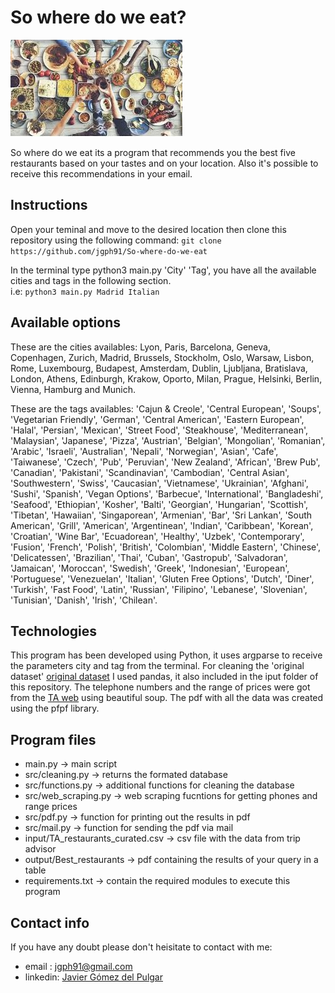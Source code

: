 # So where do we eat?

<a href="https://github.com/jgph91"><img align:center src="./input/food.jpeg" title="Food variety" alt="Food variety"></a>
<!-- [![Best restaurants](./input/food.jpeg)](https://github.com/jgph91) -->

So where do we eat its a program that recommends you the best five restaurants based on your tastes and on your location. Also it's possible to receive this recommendations in your email.

## Instructions

Open your teminal and move to the desired location then clone this repository using the following command: `git clone https://github.com/jgph91/So-where-do-we-eat`   

In the terminal type python3 main.py 'City' 'Tag', you have all the available cities and tags in the following section.  
i.e: `python3 main.py Madrid Italian`

## Available options

These are the cities availables: Lyon, Paris, Barcelona, Geneva, Copenhagen, Zurich, Madrid, Brussels, Stockholm, Oslo, Warsaw, Lisbon, Rome, Luxembourg, Budapest, Amsterdam, Dublin, Ljubljana, Bratislava, London, Athens, Edinburgh, Krakow, Oporto, Milan, Prague, Helsinki, Berlin, Vienna, Hamburg and Munich.   

These are the tags availables: 'Cajun & Creole', 'Central European', 'Soups', 'Vegetarian Friendly', 'German', 'Central American', 'Eastern European', 'Halal', 'Persian', 'Mexican', 'Street Food', 'Steakhouse', 'Mediterranean', 'Malaysian', 'Japanese', 'Pizza', 'Austrian', 'Belgian', 'Mongolian', 'Romanian', 'Arabic', 'Israeli', 'Australian', 'Nepali', 'Norwegian', 'Asian', 'Cafe', 'Taiwanese', 'Czech', 'Pub', 'Peruvian', 'New Zealand', 'African', 'Brew Pub', 'Canadian', 'Pakistani', 'Scandinavian', 'Cambodian', 'Central Asian', 'Southwestern', 'Swiss', 'Caucasian', 'Vietnamese', 'Ukrainian', 'Afghani', 'Sushi', 'Spanish', 'Vegan Options', 'Barbecue', 'International', 'Bangladeshi', 'Seafood', 'Ethiopian', 'Kosher', 'Balti', 'Georgian', 'Hungarian', 'Scottish', 'Tibetan', 'Hawaiian', 'Singaporean', 'Armenian', 'Bar', 'Sri Lankan', 'South American', 'Grill', 'American', 'Argentinean', 'Indian', 'Caribbean', 'Korean', 'Croatian', 'Wine Bar', 'Ecuadorean', 'Healthy', 'Uzbek', 'Contemporary', 'Fusion', 'French', 'Polish', 'British', 'Colombian', 'Middle Eastern', 'Chinese', 'Delicatessen', 'Brazilian', 'Thai', 'Cuban', 'Gastropub', 'Salvadoran', 'Jamaican', 'Moroccan', 'Swedish', 'Greek', 'Indonesian', 'European', 'Portuguese', 'Venezuelan', 'Italian', 'Gluten Free Options', 'Dutch', 'Diner', 'Turkish', 'Fast Food', 'Latin', 'Russian', 'Filipino', 'Lebanese', 'Slovenian', 'Tunisian', 'Danish', 'Irish', 'Chilean'.

## Technologies

This program has been developed using Python, it uses argparse to receive the parameters city and tag from the terminal.
For cleaning the 'original dataset' <a href="https://www.kaggle.com/damienbeneschi/krakow-ta-restaurans-data-raw">original dataset</a> I used pandas, it also included in the iput folder of this repository.
The telephone numbers and the range of prices were got from the <a href="https://www.tripadvisor.com">TA web</a> using beautiful soup.
The pdf with all the data was created using the pfpf library.

## Program files

- main.py -> main script  
- src/cleaning.py -> returns the formated database  
- src/functions.py -> additional functions for cleaning the database  
- src/web_scraping.py -> web scraping fucntions for getting phones and range prices  
- src/pdf.py -> function for printing out the results in pdf  
- src/mail.py -> function for sending the pdf via mail  
- input/TA_restaurants_curated.csv -> csv file with the data from trip advisor  
- output/Best_restaurants -> pdf containing the results of your query in a table
- requirements.txt -> contain the required modules to execute this program  

## Contact info

If you have any doubt please don't heisitate to contact with me:

- email : jgph91@gmail.com
- linkedin:  <a href="https://www.linkedin.com/in/javier-gomez-del-pulgar/?locale=en_US">Javier Gómez del Pulgar</a>

